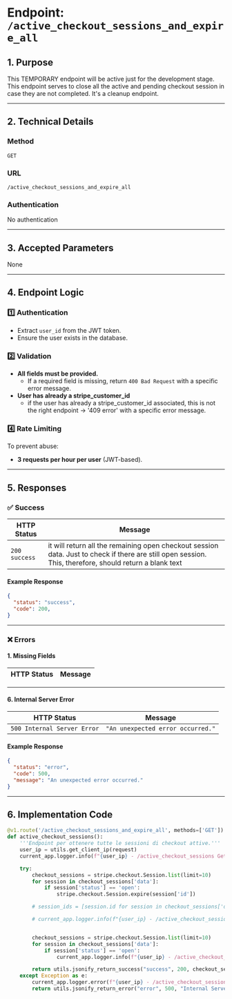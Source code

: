 
# **Endpoint: `/active_checkout_sessions_and_expire_all`**

## **1. Purpose**
This TEMPORARY endpoint will be active just for the development stage. This endpoint serves to close all the active and pending checkout session in case they are not completed. It's a cleanup endpoint.

---

## **2. Technical Details**

### **Method**
`GET`

### **URL**
`/active_checkout_sessions_and_expire_all`

### **Authentication**
No authentication

---

## **3. Accepted Parameters**
None

---

## **4. Endpoint Logic**
### **1️⃣ Authentication**
- Extract `user_id` from the JWT token.
- Ensure the user exists in the database.

### **2️⃣ Validation**
- **All fields must be provided.**  
  - If a required field is missing, return `400 Bad Request` with a specific error message.
- **User has already a stripe_customer_id**
  - if the user has already a stripe_customer_id associated, this is not the right endpoint -> '409 error' with a specific error message.

### **4️⃣ Rate Limiting**
To prevent abuse:
- **3 requests per hour per user** (JWT-based).
---

## **5. Responses**

### ✅ **Success**
| **HTTP Status** | **Message** |
|-----------------|-------------|
| `200 success`   | it will return all the remaining open checkout session data. Just to check if there are still open session. This, therefore, should return a blank text |

#### **Example Response**
```json
{
  "status": "success",
  "code": 200,
}
```

---

### ❌ **Errors**

#### **1. Missing Fields**
| **HTTP Status** | **Message** |
|-----------------|-------------|

---

#### **6. Internal Server Error**
| **HTTP Status** | **Message** |
|-----------------|-------------|
| `500 Internal Server Error` | `"An unexpected error occurred."` |

#### **Example Response**
```json
{
  "status": "error",
  "code": 500,
  "message": "An unexpected error occurred."
}
```

---

## **6. Implementation Code**

```python
@v1.route('/active_checkout_sessions_and_expire_all', methods=['GET'])
def active_checkout_sessions():
    '''Endpoint per ottenere tutte le sessioni di checkout attive.'''
    user_ip = utils.get_client_ip(request)
    current_app.logger.info(f"{user_ip} - /active_checkout_sessions Getting all active checkout sessions.")

    try:
        checkout_sessions = stripe.checkout.Session.list(limit=10)
        for session in checkout_sessions['data']:
            if session['status'] == 'open':
                stripe.checkout.Session.expire(session['id'])

        # session_ids = [session.id for session in checkout_sessions['data'] if checkout_sessions['data']['status'] == 'open']

        # current_app.logger.info(f"{user_ip} - /active_checkout_sessions Active checkout session_ids: {session_ids}")


        checkout_sessions = stripe.checkout.Session.list(limit=10)
        for session in checkout_sessions['data']:
            if session['status'] == 'open':
                current_app.logger.info(f"{user_ip} - /active_checkout_sessions Active checkout session_ids: {session['id']}")

        return utils.jsonify_return_success("success", 200, checkout_sessions), 200
    except Exception as e:
        current_app.logger.error(f"{user_ip} - /active_checkout_sessions Internal Server Error. {e}")
        return utils.jsonify_return_error("error", 500, "Internal Server Error."), 500
```


